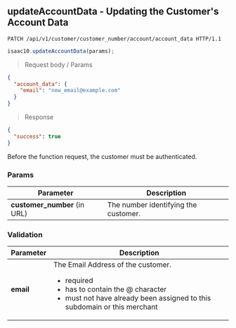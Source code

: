 ## updateAccountData - Updating the Customer's Account Data

```http
PATCH /api/v1/customer/customer_number/account/account_data HTTP/1.1
```

```javascript
isaac10.updateAccountData(params);
```

> Request body / Params

```json
{
  "account_data": {
    "email": "new_email@example.com"
  }
}
```


> Response

```json
{
  "success": true
}
```


<aside class="success">
Before the function request, the customer must be authenticated.
</aside>

### Params

Parameter | Description
----------|-------------
**customer_number** (in URL) | The number identifying the customer.  

### Validation
Parameter | Description
----------|-------------
**email** | The Email Address of the customer. <ul> <li>required</li> <li>has to contain the @ character</li> <li>must not have already been assigned to this subdomain or this merchant</li> </ul>
